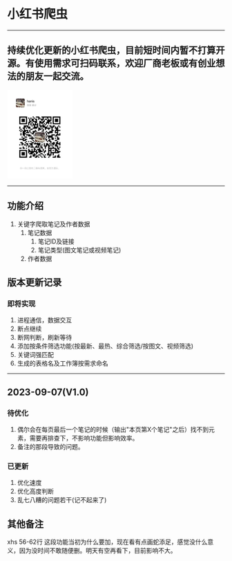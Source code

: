 # 小红书爬虫
---
持续优化更新的小红书爬虫，目前短时间内暂不打算开源。有使用需求可扫码联系，欢迎厂商老板或有创业想法的朋友一起交流。
---

<img decoding="async" src="https://github.com/h88z/XiaoHongShu_Spiders/blob/main/wechat.jpg" width="30%">

---
功能介绍
---

1. 关键字爬取笔记及作者数据
   1. 笔记数据
      1. 笔记ID及链接
      2. 笔记类型(图文笔记或视频笔记)
   2. 作者数据

## 版本更新记录

### 即将实现
1. 进程通信，数据交互
2. 断点继续
3. 断网判断，刷新等待
4. 添加按条件筛选功能(按最新、最热、综合筛选/按图文、视频筛选)
5. 关键词强匹配
6. 生成的表格名及工作簿按需求命名

---
2023-09-07(V1.0)
---

### 待优化
1. 偶尔会在每页最后一个笔记的时候（输出"本页第X个笔记"之后）找不到元素，需要再排查下，不影响功能但影响效率。
2. 备注的那段导致的问题。

### 已更新
1. 优化速度
2. 优化高度判断
3. 乱七八糟的问题若干(记不起来了)

## 其他备注
xhs 56-62行 这段功能当初为什么要加，现在看有点画蛇添足，感觉没什么意义，因为没时间不敢随便删。明天有空再看下，目前影响不大。
